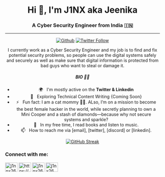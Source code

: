 <div align="center">
  <h1 align="center">Hi 👋, I'm J1NX aka Jeenika</h1>
  <h3 align="center">A Cyber Security Engineer from India 🇮🇳</h3>
</div>

---

<div align="center">
  
[![Github](https://img.shields.io/github/followers/J1NNX26?label=Follow&style=social)](https://github.com/J1NNX26)
[![Twitter Follow](https://img.shields.io/twitter/follow/J1NNX26?label=Twitter&style=social)](https://twitter.com/intent/follow?screen_name=J1NNX26) 
 

I currently work as a Cyber Security Engineer and my job is to find and fix potential security problems, so people can use the digital systems safely and securely as well as make sure that digital information is protected from bad guys who want to steal or damage it.

##### BIO :woman_technologist:

- 🌍&nbsp;&nbsp; I'm mostly active on the **Twitter & Linkedin**
- 🌱&nbsp;&nbsp; Exploring Technical Content Writing {Coming Soon}
- ⚡️&nbsp;&nbsp; Fun fact: I am a cat mommy 🐱‍💻. ALso, I’m on a mission to become the best female hacker in the world, while secretly planning to own a Mini Cooper and a stash of diamonds—because why not secure systems and sparkle?
- 📝&nbsp;&nbsp; In my free time, I read books and listen to music.
- 📫&nbsp;&nbsp; How to reach me via [email], [twitter], [discord] or [linkedin].

<div align="center">
  
[![GitHub Streak](https://streak-stats.demolab.com?user=J1NNX26&theme=graywhite&date_format=j%20M%5B%20Y%5D)](https://git.io/streak-stats)

</div>

<h3 align="left">Connect with me:</h3>
<p align="left">
<a href="https://twitter.com/j1nnx26/" target="blank"><img align="center" src="https://raw.githubusercontent.com/rahuldkjain/github-profile-readme-generator/master/src/images/icons/Social/twitter.svg" alt="j1nnx26/" height="30" width="40" /></a>
<a href="https://linkedin.com/in/https://www.linkedin.com/in/jeenika/" target="blank"><img align="center" src="https://raw.githubusercontent.com/rahuldkjain/github-profile-readme-generator/master/src/images/icons/Social/linked-in-alt.svg" alt="https://www.linkedin.com/in/jeenika/" height="30" width="40" /></a>
<a href="https://instagram.com/j1nnx26" target="blank"><img align="center" src="https://raw.githubusercontent.com/rahuldkjain/github-profile-readme-generator/master/src/images/icons/Social/instagram.svg" alt="j1nnx26" height="30" width="40" /></a>
<a href="https://discord.gg/j1nx26" target="blank"><img align="center" src="https://raw.githubusercontent.com/rahuldkjain/github-profile-readme-generator/master/src/images/icons/Social/discord.svg" alt="j1nx26" height="30" width="40" /></a>
</p>

